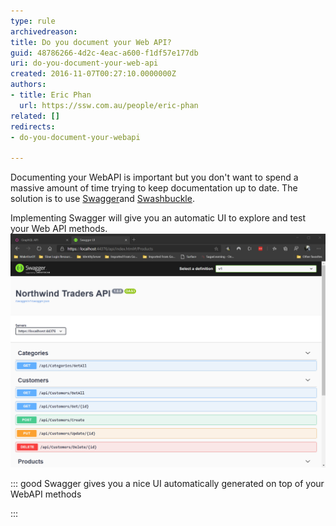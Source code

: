 ```yaml
---
type: rule
archivedreason: 
title: Do you document your Web API?
guid: 48786266-4d2c-4eac-a600-f1df57e177db
uri: do-you-document-your-web-api
created: 2016-11-07T00:27:10.0000000Z
authors:
- title: Eric Phan
  url: https://ssw.com.au/people/eric-phan
related: []
redirects:
- do-you-document-your-webapi

---
```


Documenting your WebAPI is important but you don't want to spend a massive amount of time trying to keep documentation up to date. The solution is to use [Swagger](https://github.com/OAI/OpenAPI-Specification/blob/master/versions/2.0.md)and [Swashbuckle](https://github.com/domaindrivendev/Swashbuckle).

<!--endintro-->

Implementing Swagger will give you an automatic UI to explore and test your Web API methods.
![](document-api-swagger.png)


::: good
Swagger gives you a nice UI automatically generated on top of your WebAPI methods

:::
